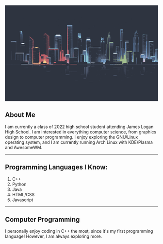 [![Header](https://raw.githubusercontent.com/DanL2015/DanL2015/main/nordic_city.png)](https://daniel-liu-website.herokuapp.com/)

## About Me
I am currently a class of 2022 high school student attending James Logan High School.
I am interested in everything computer science, from graphics design to computer programming.
I enjoy exploring the GNU/Linux operating system, and I am currently running Arch Linux with KDE/Plasma and AwesomeWM.

---

## Programming Languages I Know:
1. C++
2. Python
3. Java
4. HTML/CSS
5. Javascript

---

## Computer Programming
I personally enjoy coding in C++ the most, since it's my first programming language!
However, I am always exploring more.
